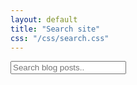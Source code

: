 ```yaml
---
layout: default
title: "Search site"
css: "/css/search.css"
---
```


<!-- HTML elements for search -->
<input type="text" id="search-input" placeholder="Search blog posts..">
<ul id="results-container"></ul>

<!-- script pointing to jekyll-search.js -->
<script src="{{ site.baseurl }}/simple-jekyll-search.js"></script>

<script>
SimpleJekyllSearch({
  searchInput: document.getElementById('search-input'),
  resultsContainer: document.getElementById('results-container'),
  json: '/search.json',
  searchResultTemplate: '<li><a href="{{ site.url }}{url}">{title}</a></br>{info}</br>{preview}</br></br></li>',
  noResultsText: 'Sorry no search result',
  limit: 10,
  fuzzy: false
})
</script>

